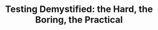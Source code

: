 ---
title: "Testing Demystified: the Hard, the Boring, the Practical"
redirect: https://ninocan.github.io/talk-testing-demystified/
---